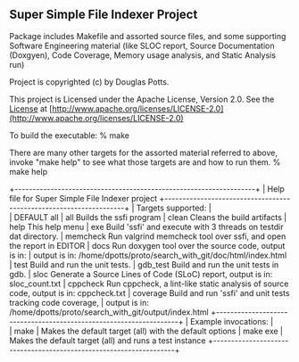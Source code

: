 Super Simple File Indexer Project
------------------------------------------------------------------------------ 

Package includes Makefile and assorted source files, and some supporting Software
Engineering material (like SLOC report, Source Documentation (Doxgyen), Code
Coverage, Memory usage analysis, and Static Analysis run)

Project is copyrighted (c) by Douglas Potts.

This project is Licensed under the Apache License, Version 2.0.
See the [License](http://www.apache.org/licenses/LICENSE-2.0) at [http://www.apache.org/licenses/LICENSE-2.0](http://www.apache.org/licenses/LICENSE-2.0)

To build the executable:
  % make

There are many other targets for the assorted material referred to above, invoke
"make help" to see what those targets are and how to run them.
  % make help

+-------------------------------------------------------------------+
| Help file for Super Simple File Indexer project
+-------------------------------------------------------------------+
| Targets supported:
|  
|     DEFAULT      all
|     all          Builds the ssfi program
|     clean        Cleans the build artifacts
|     help         This help menu
|     exe          Build 'ssfi' and execute with 3 threads on testdir dat directory.
|     memcheck     Run valgrind memcheck tool over ssfi, and open the report in EDITOR
|     docs         Run doxygen tool over the source code, output is in:
|                  output is in: /home/dpotts/proto/search_with_git/doc/html/index.html
|     test         Build and run the unit tests.
|     gdb_test     Build and run the unit tests in gdb.
|     sloc         Generate a Source Lines of Code (SLoC) report, output is in: sloc_count.txt
|     cppcheck     Run cppcheck, a lint-like static analysis of source code, output is in: cppcheck.txt
|     coverage     Build and run 'ssfi' and unit tests tracking code coverage,
|                  output is in: /home/dpotts/proto/search_with_git/output/index.html
+-------------------------------------------------------------------+
| Example invocations:
|  
|     make
|                Makes the default target (all) with the default options
|     make exe
|                Makes the default target (all) and runs a test instance
+-------------------------------------------------------------------+

